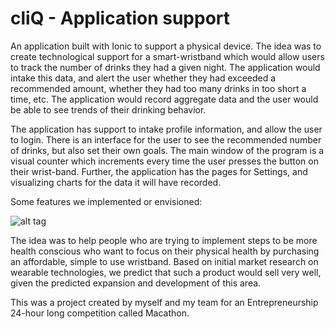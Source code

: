 # cliQ - Application support

An application built with Ionic to support a physical device. The idea was to create technological support for a smart-wristband which would allow users to track the number of drinks they had a given night. The application would intake this data, and alert the user whether they had exceeded a recommended amount, whether they had too many drinks in too short a time, etc. The application would record aggregate data and the user would be able to see trends of their drinking behavior.

The application has support to intake profile information, and allow the user to login. There is an interface for the user to see the recommended number of drinks, but also set their own goals. The main window of the program is a visual counter which increments every time the user presses the button on their wrist-band. Further, the application has the pages for Settings, and visualizing charts for the data it will have recorded.

Some features we implemented or envisioned:

![alt tag](../images/graph.jpg)


The idea was to help people who are trying to implement steps to be more health conscious who want to focus on their physical health by purchasing an affordable, simple to use wristband. Based on initial market research on wearable technologies, we predict that such a product would sell very well, given the predicted expansion and development of this area. 

This was a project created by myself and my team for an Entrepreneurship 24-hour long competition called Macathon.

